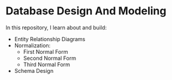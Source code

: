 # Database Design And Modeling

In this repository, I learn about and build:
- Entity Relationship Diagrams
- Normalization:
  - First Normal Form
  - Second Normal Form
  - Third Normal Form
- Schema Design
